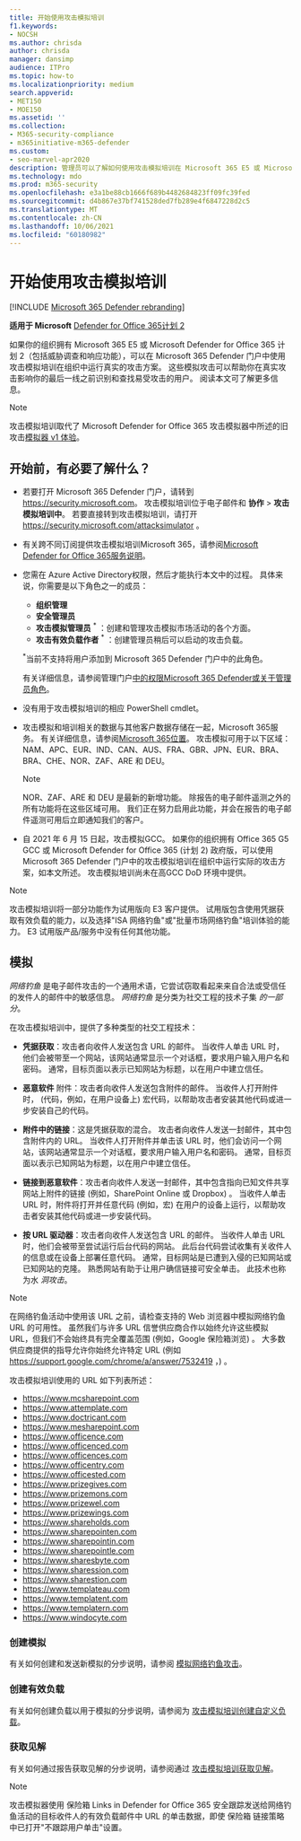 ```yaml
---
title: 开始使用攻击模拟培训
f1.keywords:
- NOCSH
ms.author: chrisda
author: chrisda
manager: dansimp
audience: ITPro
ms.topic: how-to
ms.localizationpriority: medium
search.appverid:
- MET150
- MOE150
ms.assetid: ''
ms.collection:
- M365-security-compliance
- m365initiative-m365-defender
ms.custom:
- seo-marvel-apr2020
description: 管理员可以了解如何使用攻击模拟培训在 Microsoft 365 E5 或 Microsoft Defender for Office 365 计划 2 组织中运行模拟网络钓鱼和密码攻击。
ms.technology: mdo
ms.prod: m365-security
ms.openlocfilehash: e3a1be88cb1666f689b4482684823ff09fc39fed
ms.sourcegitcommit: d4b867e37bf741528ded7fb289e4f6847228d2c5
ms.translationtype: MT
ms.contentlocale: zh-CN
ms.lasthandoff: 10/06/2021
ms.locfileid: "60180982"
---
```

# <a name="get-started-using-attack-simulation-training"></a>开始使用攻击模拟培训

[!INCLUDE [Microsoft 365 Defender rebranding](../includes/microsoft-defender-for-office.md)]

**适用于 Microsoft** [Defender for Office 365计划 2](defender-for-office-365.md)

如果你的组织拥有 Microsoft 365 E5 或 Microsoft Defender for Office 365 计划 2（包括[](office-365-ti.md)威胁调查和响应功能），可以在 Microsoft 365 Defender 门户中使用攻击模拟培训在组织中运行真实的攻击方案。 这些模拟攻击可以帮助你在真实攻击影响你的最后一线之前识别和查找易受攻击的用户。 阅读本文可了解更多信息。

> [!NOTE]
> 攻击模拟培训取代了 Microsoft Defender for Office 365 攻击模拟器中所述的旧攻击[模拟器 v1 体验](attack-simulator.md)。

## <a name="what-do-you-need-to-know-before-you-begin"></a>开始前，有必要了解什么？

- 若要打开 Microsoft 365 Defender 门户，请转到 <https://security.microsoft.com>。 攻击模拟培训位于电子邮件和 **协作** \> **攻击模拟培训中**。 若要直接转到攻击模拟培训，请打开 <https://security.microsoft.com/attacksimulator> 。

- 有关跨不同订阅提供攻击模拟培训Microsoft 365，请参阅[Microsoft Defender for Office 365服务说明](/office365/servicedescriptions/office-365-advanced-threat-protection-service-description)。

- 您需在 Azure Active Directory权限，然后才能执行本文中的过程。 具体来说，你需要是以下角色之一的成员：
  - **组织管理**
  - **安全管理员**
  - **攻击模拟管理员** <sup>\*</sup> ：创建和管理攻击模拟市场活动的各个方面。
  - **攻击有效负载作者** <sup>\*</sup> ：创建管理员稍后可以启动的攻击负载。

  <sup>\*</sup>当前不支持将用户添加到 Microsoft 365 Defender 门户中的此角色。

  有关详细信息，请参阅管理门户[中的权限Microsoft 365 Defender或](permissions-microsoft-365-security-center.md)[关于管理员角色](../../admin/add-users/about-admin-roles.md)。

- 没有用于攻击模拟培训的相应 PowerShell cmdlet。

- 攻击模拟和培训相关的数据与其他客户数据存储在一起，Microsoft 365服务。 有关详细信息，请参阅[Microsoft 365位置](../../enterprise/o365-data-locations.md)。 攻击模拟可用于以下区域：NAM、APC、EUR、IND、CAN、AUS、FRA、GBR、JPN、EUR、BRA、BRA、CHE、NOR、ZAF、ARE 和 DEU。

  > [!NOTE]
  > NOR、ZAF、ARE 和 DEU 是最新的新增功能。 除报告的电子邮件遥测之外的所有功能将在这些区域可用。 我们正在努力启用此功能，并会在报告的电子邮件遥测可用后立即通知我们的客户。 

- 自 2021 年 6 月 15 日起，攻击模拟GCC。 如果你的组织拥有 Office 365 G5 GCC 或 Microsoft Defender for Office 365 (计划 2) 政府版，可以使用 Microsoft 365 Defender 门户中的攻击模拟培训在组织中运行实际的攻击方案，如本文所述。 攻击模拟培训尚未在高GCC DoD 环境中提供。

> [!NOTE]
> 攻击模拟培训将一部分功能作为试用版向 E3 客户提供。 试用版包含使用凭据获取有效负载的能力，以及选择"ISA 网络钓鱼"或"批量市场网络钓鱼"培训体验的能力。 E3 试用版产品/服务中没有任何其他功能。

## <a name="simulations"></a>模拟

*网络钓鱼* 是电子邮件攻击的一个通用术语，它尝试窃取看起来来自合法或受信任的发件人的邮件中的敏感信息。 *网络钓鱼* 是分类为社交工程的技术子集 _的一部分_。

在攻击模拟培训中，提供了多种类型的社交工程技术：

- **凭据获取**：攻击者向收件人发送包含 URL 的邮件。 当收件人单击 URL 时，他们会被带至一个网站，该网站通常显示一个对话框，要求用户输入用户名和密码。 通常，目标页面以表示已知网站为标题，以在用户中建立信任。

- **恶意软件** 附件：攻击者向收件人发送包含附件的邮件。 当收件人打开附件时， (代码，例如，在用户设备上) 宏代码，以帮助攻击者安装其他代码或进一步安装自己的代码。

- **附件中的链接**：这是凭据获取的混合。 攻击者向收件人发送一封邮件，其中包含附件内的 URL。 当收件人打开附件并单击该 URL 时，他们会访问一个网站，该网站通常显示一个对话框，要求用户输入用户名和密码。 通常，目标页面以表示已知网站为标题，以在用户中建立信任。

- **链接到恶意软件**：攻击者向收件人发送一封邮件，其中包含指向已知文件共享网站上附件的链接 (例如，SharePoint Online 或 Dropbox) 。 当收件人单击 URL 时，附件将打开并任意代码 (例如，宏) 在用户的设备上运行，以帮助攻击者安装其他代码或进一步安装代码。

- **按 URL 驱动器**：攻击者向收件人发送包含 URL 的邮件。 当收件人单击 URL 时，他们会被带至尝试运行后台代码的网站。 此后台代码尝试收集有关收件人的信息或在设备上部署任意代码。 通常，目标网站是已遭到入侵的已知网站或已知网站的克隆。 熟悉网站有助于让用户确信链接可安全单击。 此技术也称为水 _洞攻击_。

> [!NOTE]
> 在网络钓鱼活动中使用该 URL 之前，请检查支持的 Web 浏览器中模拟网络钓鱼 URL 的可用性。 虽然我们与许多 URL 信誉供应商合作以始终允许这些模拟 URL，但我们不会始终具有完全覆盖范围 (例如，Google 保险箱浏览) 。 大多数供应商提供的指导允许你始终允许特定 URL (例如 <https://support.google.com/chrome/a/answer/7532419> ，) 。

攻击模拟培训使用的 URL 如下列表所述：

- <https://www.mcsharepoint.com>
- <https://www.attemplate.com>
- <https://www.doctricant.com>
- <https://www.mesharepoint.com>
- <https://www.officence.com>
- <https://www.officenced.com>
- <https://www.officences.com>
- <https://www.officentry.com>
- <https://www.officested.com>
- <https://www.prizegives.com>
- <https://www.prizemons.com>
- <https://www.prizewel.com>
- <https://www.prizewings.com>
- <https://www.shareholds.com>
- <https://www.sharepointen.com>
- <https://www.sharepointin.com>
- <https://www.sharepointle.com>
- <https://www.sharesbyte.com>
- <https://www.sharession.com>
- <https://www.sharestion.com>
- <https://www.templateau.com>
- <https://www.templatent.com>
- <https://www.templatern.com>
- <https://www.windocyte.com>

### <a name="create-a-simulation"></a>创建模拟

有关如何创建和发送新模拟的分步说明，请参阅 [模拟网络钓鱼攻击](attack-simulation-training.md)。

### <a name="create-a-payload"></a>创建有效负载

有关如何创建负载以用于模拟的分步说明，请参阅为 [攻击模拟培训创建自定义负载](attack-simulation-training-payloads.md)。

### <a name="gaining-insights"></a>获取见解

有关如何通过报告获取见解的分步说明，请参阅通过 [攻击模拟培训获取见解](attack-simulation-training-insights.md)。

> [!NOTE]
> 攻击模拟器使用 保险箱 Links in Defender for Office 365 安全跟踪发送给网络钓鱼活动的目标收件人的有效负载邮件中 URL 的单击数据，即使 保险箱 链接策略中已打开"不跟踪用户单击"设置。
